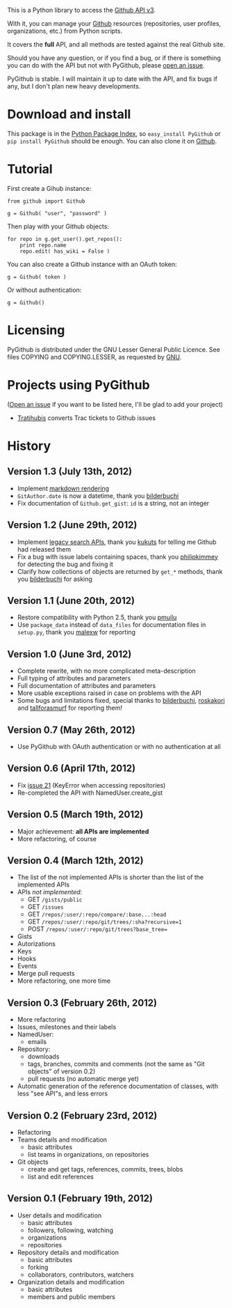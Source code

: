 This is a Python library to access the [Github API v3](http://developer.github.com/v3).

With it, you can manage your [Github](http://github.com) resources (repositories, user profiles, organizations, etc.) from Python scripts.

It covers the **full** API, and all methods are tested against the real Github site.

Should you have any question, or if you find a bug, or if there is something you can do with the API but not with PyGithub, please [open an issue](https://github.com/jacquev6/PyGithub/issues).

PyGithub is stable. I will maintain it up to date with the API, and fix bugs if any, but I don't plan new heavy developments.

Download and install
====================

This package is in the [Python Package Index](http://pypi.python.org/pypi/PyGithub), so `easy_install PyGithub` or `pip install PyGithub` should be enough.
You can also clone it on [Github](http://github.com/jacquev6/PyGithub).

Tutorial
========

First create a Gihub instance:

    from github import Github

    g = Github( "user", "password" )

Then play with your Github objects:

    for repo in g.get_user().get_repos():
        print repo.name
        repo.edit( has_wiki = False )

You can also create a Github instance with an OAuth token:

    g = Github( token )

Or without authentication:

    g = Github()

Licensing
=========

PyGithub is distributed under the GNU Lesser General Public Licence.
See files COPYING and COPYING.LESSER, as requested by [GNU](http://www.gnu.org/licenses/gpl-howto.html).

Projects using PyGithub
=======================

([Open an issue](https://github.com/jacquev6/PyGithub/issues) if you want to be listed here, I'll be glad to add your project)

* [Tratihubis](http://pypi.python.org/pypi/tratihubis/) converts Trac tickets to Github issues

History
=======

Version 1.3 (July 13th, 2012)
-----------------------------

* Implement [markdown rendering](http://developer.github.com/v3/markdown/)
* `GitAuthor.date` is now a datetime, thank you [bilderbuchi](https://github.com/bilderbuchi)
* Fix documentation of `Github.get_gist`: `id` is a string, not an integer

Version 1.2 (June 29th, 2012)
-----------------------------

* Implement [legacy search APIs](http://developer.github.com/v3/search/), thank you [kukuts](https://github.com/kukuts) for telling me Github had released them
* Fix a bug with issue labels containing spaces, thank you [philipkimmey](https://github.com/philipkimmey) for detecting the bug and fixing it
* Clarify how collections of objects are returned by `get_*` methods, thank you [bilderbuchi](https://github.com/bilderbuchi) for asking

Version 1.1 (June 20th, 2012)
-----------------------------

* Restore compatibility with Python 2.5, thank you [pmuilu](https://github.com/pmuilu)
* Use `package_data` instead of `data_files` for documentation files in `setup.py`, thank you [malexw](https://github.com/malexw) for reporting

Version 1.0 (June 3rd, 2012)
----------------------------

* Complete rewrite, with no more complicated meta-description
* Full typing of attributes and parameters
* Full documentation of attributes and parameters
* More usable exceptions raised in case on problems with the API
* Some bugs and limitations fixed, special thanks to [bilderbuchi](https://github.com/bilderbuchi), [roskakori](https://github.com/roskakori) and [tallforasmurf](https://github.com/tallforasmurf) for reporting them!

Version 0.7 (May 26th, 2012)
----------------------------

* Use PyGithub with OAuth authentication or with no authentication at all

Version 0.6 (April 17th, 2012)
------------------------------

* Fix [issue 21](https://github.com/jacquev6/PyGithub/issues/21) (KeyError when accessing repositories)
* Re-completed the API with NamedUser.create_gist


Version 0.5 (March 19th, 2012)
------------------------------

* Major achievement: **all APIs are implemented**
* More refactoring, of course

Version 0.4 (March 12th, 2012)
------------------------------

* The list of the not implemented APIs is shorter than the list of the implemented APIs
* APIs *not implemented*:
    * GET `/gists/public`
    * GET `/issues`
    * GET `/repos/:user/:repo/compare/:base...:head`
    * GET `/repos/:user/:repo/git/trees/:sha?recursive=1`
    * POST `/repos/:user/:repo/git/trees?base_tree=`
* Gists
* Autorizations
* Keys
* Hooks
* Events
* Merge pull requests
* More refactoring, one more time

Version 0.3 (February 26th, 2012)
---------------------------------

* More refactoring
* Issues, milestones and their labels
* NamedUser:
    * emails
* Repository:
    * downloads
    * tags, branches, commits and comments (not the same as "Git objects" of version 0.2)
    * pull requests (no automatic merge yet)
* Automatic generation of the reference documentation of classes, with less "see API"s, and less errors

Version 0.2 (February 23rd, 2012)
---------------------------------

* Refactoring
* Teams details and modification
    * basic attributes
    * list teams in organizations, on repositories
* Git objects
    * create and get tags, references, commits, trees, blobs
    * list and edit references

Version 0.1 (February 19th, 2012)
---------------------------------

* User details and modification
    * basic attributes
    * followers, following, watching
    * organizations
    * repositories
* Repository details and modification
    * basic attributes
    * forking
    * collaborators, contributors, watchers
* Organization details and modification
    * basic attributes
    * members and public members
